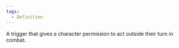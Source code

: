 ```yaml
---
tags:
  - Definition
---
```

A trigger that gives a character permission to act outside their turn in combat.